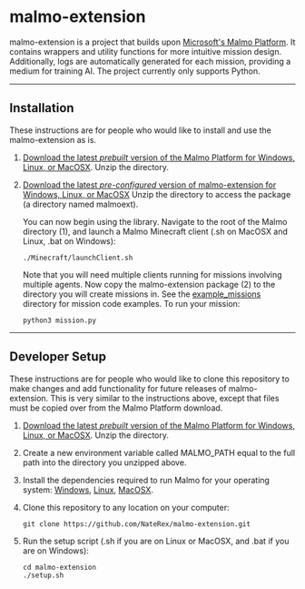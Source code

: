 # **malmo-extension** #

malmo-extension is a project that builds upon [Microsoft's Malmo Platform](https://github.com/Microsoft/malmo/). It contains wrappers and utility functions for more intuitive mission design. Additionally, logs are automatically generated for each mission, providing a medium for training AI. The project currently only supports Python.

___
## **Installation** ##

These instructions are for people who would like to install and use the malmo-extension as is.

1. [Download the latest _prebuilt_ version of the Malmo Platform for Windows, Linux, or MacOSX](https://github.com/Microsoft/malmo/releases). Unzip the directory.

2. [Download the latest _pre-configured_ version of malmo-extension for Windows, Linux, or MacOSX](https://github.com/NateRex/malmo-extension/releases) Unzip the directory to access the package (a directory named malmoext).

    You can now begin using the library. Navigate to the root of the Malmo directory (1), and launch a Malmo Minecraft client (.sh on MacOSX and Linux, .bat on Windows):

    ```
    ./Minecraft/launchClient.sh
    ```

    Note that you will need multiple clients running for missions involving multiple agents. Now copy the malmo-extension package (2) to the directory you will create missions in. See the [example_missions]() directory for mission code examples. To run your mission:

    ```
    python3 mission.py
    ```

___
## **Developer Setup** ##

These instructions are for people who would like to clone this repository to make changes and add functionality for future releases of malmo-extension. This is very similar to the instructions above, except that files must be copied over from the Malmo Platform download.

1. [Download the latest _prebuilt_ version of the Malmo Platform for Windows, Linux, or MacOSX](https://github.com/Microsoft/malmo/releases). Unzip the directory.

2. Create a new environment variable called MALMO_PATH equal to the full path into the directory you unzipped above.

3. Install the dependencies required to run Malmo for your operating system: [Windows](https://github.com/microsoft/malmo/blob/master/doc/install_windows.md), [Linux](https://github.com/microsoft/malmo/blob/master/doc/install_linux.md), [MacOSX](https://github.com/microsoft/malmo/blob/master/doc/install_macosx.md).

4. Clone this repository to any location on your computer:
    ```
    git clone https://github.com/NateRex/malmo-extension.git
    ```

5. Run the setup script (.sh if you are on Linux or MacOSX, and .bat if you are on Windows):
    ```
    cd malmo-extension
    ./setup.sh
    ```

